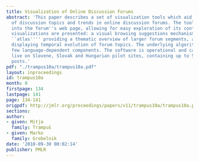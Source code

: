 ```yaml
---
title: Visualization of Online Discussion Forums
abstract: 'This paper describes a set of visualization tools which aid the understanding
  of discussion topics and trends in online discussion forums. The tools integrate
  into the forum''s web page, allowing for easy exploration of its contents. Three
  visualizations are presented: a visual browsing suggestions mechanism, a semantic
  ``atlas'''' providing a thematic overview of larger forum segments, and a timeline
  displaying temporal evolution of forum topics. The underlying algorithms have very
  few language-dependent components. The software is operational and can be tested
  live on Slovene, Slovak and Hungarian pilot sites, containing up to 5 million forum
  posts.'
pdf: "./trampus10a/trampus10a.pdf"
layout: inproceedings
id: trampus10a
month: 0
firstpage: 134
lastpage: 141
page: 134-141
origpdf: http://jmlr.org/proceedings/papers/v11/trampus10a/trampus10a.pdf
sections: 
author:
- given: Mitja
  family: Trampuš
- given: Marko
  family: Grobelnik
date: '2010-09-30 00:02:14'
publisher: PMLR
---
```

